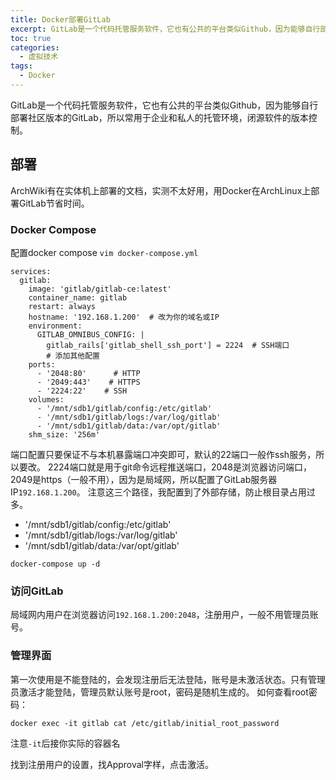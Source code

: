 ```yaml
---
title: Docker部署GitLab
excerpt: GitLab是一个代码托管服务软件，它也有公共的平台类似Github，因为能够自行部署社区版本的GitLab，所以常用于企业和私人的托管环境，闭源软件的版本控制。ArchWiki有在实体机上部署的文档，实测不太好用，用Docker在ArchLinux上部署GitLab节省时间。
toc: true
categories:
  - 虚拟技术
tags:
  - Docker
---
```


GitLab是一个代码托管服务软件，它也有公共的平台类似Github，因为能够自行部署社区版本的GitLab，所以常用于企业和私人的托管环境，闭源软件的版本控制。

## 部署

ArchWiki有在实体机上部署的文档，实测不太好用，用Docker在ArchLinux上部署GitLab节省时间。

### Docker Compose

配置docker compose `vim docker-compose.yml`

```shell
services:
  gitlab:
    image: 'gitlab/gitlab-ce:latest'
    container_name: gitlab
    restart: always
    hostname: '192.168.1.200'  # 改为你的域名或IP
    environment:
      GITLAB_OMNIBUS_CONFIG: |
        gitlab_rails['gitlab_shell_ssh_port'] = 2224  # SSH端口
        # 添加其他配置
    ports:
      - '2048:80'      # HTTP
      - '2049:443'    # HTTPS
      - '2224:22'    # SSH
    volumes:
      - '/mnt/sdb1/gitlab/config:/etc/gitlab'
      - '/mnt/sdb1/gitlab/logs:/var/log/gitlab'
      - '/mnt/sdb1/gitlab/data:/var/opt/gitlab'
    shm_size: '256m'
```

端口配置只要保证不与本机暴露端口冲突即可，默认的22端口一般作ssh服务，所以要改。
2224端口就是用于git命令远程推送端口，2048是浏览器访问端口，2049是https（一般不用），因为是局域网，所以配置了GitLab服务器IP`192.168.1.200`。
注意这三个路径，我配置到了外部存储，防止根目录占用过多。

- '/mnt/sdb1/gitlab/config:/etc/gitlab'
- '/mnt/sdb1/gitlab/logs:/var/log/gitlab'
- '/mnt/sdb1/gitlab/data:/var/opt/gitlab'

```shell
docker-compose up -d
```

### 访问GitLab

局域网内用户在浏览器访问`192.168.1.200:2048`，注册用户，一般不用管理员账号。

### 管理界面

第一次使用是不能登陆的，会发现注册后无法登陆，账号是未激活状态。只有管理员激活才能登陆，管理员默认账号是root，密码是随机生成的。
如何查看root密码：

```shell
docker exec -it gitlab cat /etc/gitlab/initial_root_password
```

注意`-it`后接你实际的容器名

找到注册用户的设置，找Approval字样，点击激活。
